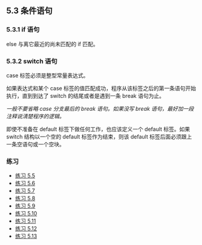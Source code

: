## 5.3 条件语句

### 5.3.1 if 语句
else 与离它最近的尚未匹配的 if 匹配。

### 5.3.2 switch 语句
case 标签必须是整型常量表达式。

如果表达式和某个 case 标签的值匹配成功，程序从该标签之后的第一条语句开始执行，直到到达了 switch 的结尾或者是遇到一条 break 语句为止。

*一般不要省略 case 分支最后的 break 语句。如果没写 break 语句，最好加一段注释说清楚程序的逻辑。*

即使不准备在 default 标签下做任何工作，也应该定义一个 default 标签。如果 switch 结构以一个空的 default 标签作为结束，则该 default 标签后面必须跟上一条空语句或一个空块。

### 练习
* [练习 5.5](../src/quiz_5.5.cpp)
* [练习 5.6](../src/quiz_5.6.cpp)
* [练习 5.7](../src/quiz_5.7.cpp)
* [练习 5.8](../src/quiz_5.8.md)
* [练习 5.9](../src/quiz_5.9.cpp)
* [练习 5.10](../src/quiz_5.10.cpp)
* [练习 5.11](../src/quiz_5.11.cpp)
* [练习 5.12](../src/quiz_5.12.cpp)
* [练习 5.13](../src/quiz_5.13.cpp)
